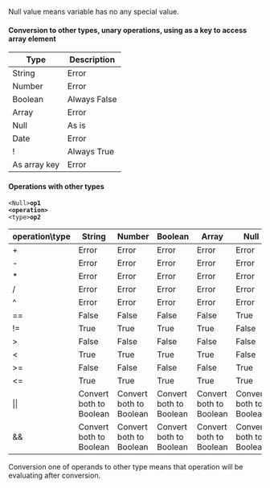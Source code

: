 Null value means variable has no any special value.


#### Conversion to other types, unary operations, using as a key to access array element

Type | Description
--- | ---
 String | Error 
 Number | Error
 Boolean | Always False
 Array | Error 
 Null | As is
 Date | Error
 ! | Always True
As array key | Error

#### Operations with other types
<code>\<Null\>**op1** **\<operation\>** \<type\>**op2**</code>

operation\type | String | Number | Boolean | Array | Null | Date
--- | --- | --- | --- | --- | --- | --- 
\+| Error |Error |Error |Error |Error |Error
\-|Error |Error |Error |Error |Error |Error 
\*|Error |Error |Error |Error |Error |Error
/ |Error |Error |Error |Error |Error |Error 
^ |Error |Error |Error |Error |Error |Error 
== |False |False |False |False |True |False
!= |True |True |True |True |False |True
\> |False |False |False |False |False |False
\< |True |True |True |True |False |True
\>= |False |False |False |False |True |False
\<= |True |True |True |True |True |True
\|\| |Convert both to Boolean |Convert both to Boolean |Convert both to Boolean |Convert both to Boolean |Convert both to Boolean |Convert both to Boolean
&& |Convert both to Boolean |Convert both to Boolean |Convert both to Boolean |Convert both to Boolean |Convert both to Boolean |Convert both to Boolean

Conversion one of operands to other type means that operation will be evaluating after conversion. 
